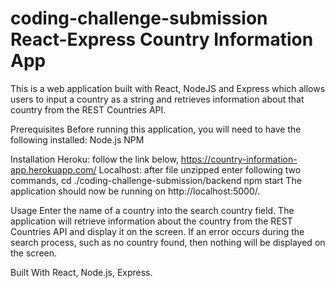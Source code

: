 # coding-challenge-submission React-Express Country Information App
This is a web application built with React, NodeJS and Express which allows users to input a country as a string and retrieves information about that country from the REST Countries API.

Prerequisites
Before running this application, you will need to have the following installed:
Node.js
NPM

Installation
Heroku:
follow the link below,
https://country-information-app.herokuapp.com/
Localhost:
after file unzipped enter following two commands,
cd ./coding-challenge-submission/backend
npm start
The application should now be running on http://localhost:5000/.

Usage
Enter the name of a country into the search country field.
The application will retrieve information about the country from the REST Countries API and display it on the screen.
If an error occurs during the search process, such as no country found, then
nothing will be displayed on the screen.

Built With
React,
Node.js,
Express.


